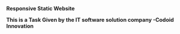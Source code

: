 **Responsive Static Website**

**This is a Task Given by the IT software solution company -Codoid Innovation**

